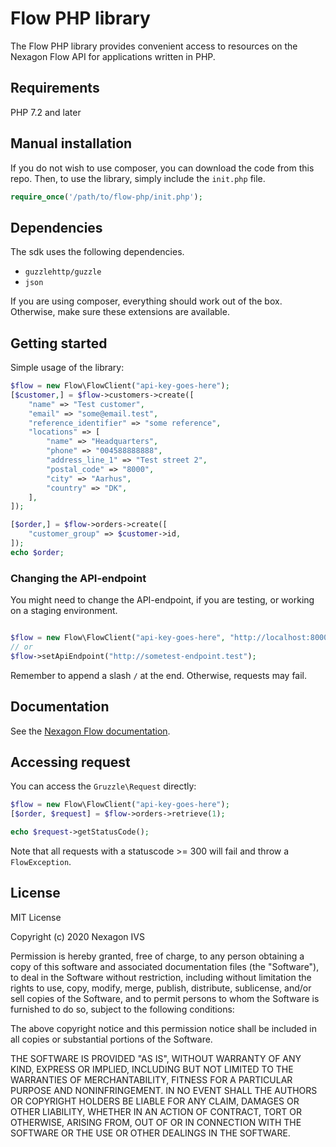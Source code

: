 # Flow PHP library

The Flow PHP library provides convenient access to resources on the Nexagon Flow API for applications written in PHP.

## Requirements
PHP 7.2 and later

## Manual installation
If you do not wish to use composer, you can download the code from this repo.
Then, to use the library, simply include the `init.php` file.
```php
require_once('/path/to/flow-php/init.php');
```

## Dependencies
The sdk uses the following dependencies.
- `guzzlehttp/guzzle`
- `json` 

If you are using composer, everything should work out of the box.
Otherwise, make sure these extensions are available.

## Getting started
Simple usage of the library:
```php
$flow = new Flow\FlowClient("api-key-goes-here");
[$customer,] = $flow->customers->create([
    "name" => "Test customer",
    "email" => "some@email.test",
    "reference_identifier" => "some reference",
    "locations" => [
        "name" => "Headquarters",
        "phone" => "004588888888",
        "address_line_1" => "Test street 2",
        "postal_code" => "8000",        
        "city" => "Aarhus",
        "country" => "DK",
    ], 
]);

[$order,] = $flow->orders->create([
    "customer_group" => $customer->id,
]);
echo $order;
```

### Changing the API-endpoint
You might need to change the API-endpoint, if you are testing, or working on a staging environment.
```php

$flow = new Flow\FlowClient("api-key-goes-here", "http://localhost:8000/");
// or
$flow->setApiEndpoint("http://sometest-endpoint.test");
```
Remember to append a slash `/` at the end. Otherwise, requests may fail.

## Documentation
See the [Nexagon Flow documentation](https://docs.nexagon.dk).

## Accessing request
You can access the `Gruzzle\Request` directly:
```php
$flow = new Flow\FlowClient("api-key-goes-here");
[$order, $request] = $flow->orders->retrieve(1);

echo $request->getStatusCode();
```

Note that all requests with a statuscode >= 300 will fail and throw a `FlowException`.

## License

MIT License

Copyright (c) 2020 Nexagon IVS

Permission is hereby granted, free of charge, to any person obtaining a copy
of this software and associated documentation files (the "Software"), to deal
in the Software without restriction, including without limitation the rights
to use, copy, modify, merge, publish, distribute, sublicense, and/or sell
copies of the Software, and to permit persons to whom the Software is
furnished to do so, subject to the following conditions:

The above copyright notice and this permission notice shall be included in all
copies or substantial portions of the Software.

THE SOFTWARE IS PROVIDED "AS IS", WITHOUT WARRANTY OF ANY KIND, EXPRESS OR
IMPLIED, INCLUDING BUT NOT LIMITED TO THE WARRANTIES OF MERCHANTABILITY,
FITNESS FOR A PARTICULAR PURPOSE AND NONINFRINGEMENT. IN NO EVENT SHALL THE
AUTHORS OR COPYRIGHT HOLDERS BE LIABLE FOR ANY CLAIM, DAMAGES OR OTHER
LIABILITY, WHETHER IN AN ACTION OF CONTRACT, TORT OR OTHERWISE, ARISING FROM,
OUT OF OR IN CONNECTION WITH THE SOFTWARE OR THE USE OR OTHER DEALINGS IN THE
SOFTWARE.